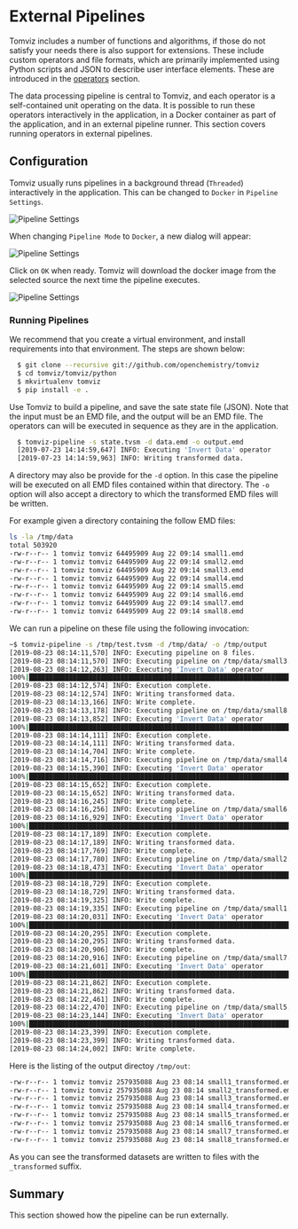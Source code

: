 # External Pipelines

Tomviz includes a number of functions and algorithms, if those do not satisfy
your needs there is also support for extensions. These include custom operators
and file formats, which are primarily implemented using Python scripts and JSON
to describe user interface elements. These are introduced in the
[operators](operator.md) section.

The data processing pipeline is central to Tomviz, and each operator is a
self-contained unit operating on the data. It is possible to run these operators
interactively in the application, in a Docker container as part of the
application, and in an external pipeline runner. This section covers running
operators in external pipelines.

## Configuration

Tomviz usually runs pipelines in a background thread (```Threaded```)
interactively in the application. This can be changed to ```Docker``` in
```Pipeline Settings```.

![Pipeline Settings](img/pipeline_settings.png)

When changing ```Pipeline Mode``` to ```Docker```, a new dialog will appear:

![Pipeline Settings](img/pipeline_settings_docker.png)

Click on ```OK``` when ready. Tomviz will download the docker image from the
selected source the next time the pipeline executes.

![Pipeline Settings](img/pulling_docker.png)

### Running Pipelines

We recommend that you create a virtual environment, and install requirements
into that environment. The steps are shown below:

```bash
  $ git clone --recursive git://github.com/openchemistry/tomviz
  $ cd tomviz/tomviz/python
  $ mkvirtualenv tomviz
  $ pip install -e .
```

Use Tomviz to build a pipeline, and save the sate state file (JSON). Note that
the input must be an EMD file, and the output will be an EMD file. The operators
can will be executed in sequence as they are in the application.

```bash
  $ tomviz-pipeline -s state.tvsm -d data.emd -o output.emd
  [2019-07-23 14:14:59,647] INFO: Executing 'Invert Data' operator
  [2019-07-23 14:14:59,963] INFO: Writing transformed data.
```

A directory may also be provide for the `-d` option. In this case the pipeline
will be executed on all EMD files contained within that directory. The `-o` option
will also accept a directory to which the transformed EMD files will be written.

For example given a directory containing the follow EMD files:

```bash
ls -la /tmp/data
total 503920
-rw-r--r-- 1 tomviz tomviz 64495909 Aug 22 09:14 small1.emd
-rw-r--r-- 1 tomviz tomviz 64495909 Aug 22 09:14 small2.emd
-rw-r--r-- 1 tomviz tomviz 64495909 Aug 22 09:14 small3.emd
-rw-r--r-- 1 tomviz tomviz 64495909 Aug 22 09:14 small4.emd
-rw-r--r-- 1 tomviz tomviz 64495909 Aug 22 09:14 small5.emd
-rw-r--r-- 1 tomviz tomviz 64495909 Aug 22 09:14 small6.emd
-rw-r--r-- 1 tomviz tomviz 64495909 Aug 22 09:14 small7.emd
-rw-r--r-- 1 tomviz tomviz 64495909 Aug 22 09:14 small8.emd
```

We can run a pipeline on these file using the following invocation:

```bash
~$ tomviz-pipeline -s /tmp/test.tvsm -d /tmp/data/ -o /tmp/output
[2019-08-23 08:14:11,570] INFO: Executing pipeline on 8 files.
[2019-08-23 08:14:11,570] INFO: Executing pipeline on /tmp/data/small3.emd
[2019-08-23 08:14:12,263] INFO: Executing 'Invert Data' operator
100%|████████████████████████████████████████████████████████████████████████████████████████████████████████████████████████████████████████████████████████| 10/10 [00:00<00:00, 35.66it/s]
[2019-08-23 08:14:12,574] INFO: Execution complete.
[2019-08-23 08:14:12,574] INFO: Writing transformed data.
[2019-08-23 08:14:13,166] INFO: Write complete.
[2019-08-23 08:14:13,178] INFO: Executing pipeline on /tmp/data/small8.emd
[2019-08-23 08:14:13,852] INFO: Executing 'Invert Data' operator
100%|████████████████████████████████████████████████████████████████████████████████████████████████████████████████████████████████████████████████████████| 10/10 [00:00<00:00, 38.67it/s]
[2019-08-23 08:14:14,111] INFO: Execution complete.
[2019-08-23 08:14:14,111] INFO: Writing transformed data.
[2019-08-23 08:14:14,704] INFO: Write complete.
[2019-08-23 08:14:14,716] INFO: Executing pipeline on /tmp/data/small4.emd
[2019-08-23 08:14:15,390] INFO: Executing 'Invert Data' operator
100%|████████████████████████████████████████████████████████████████████████████████████████████████████████████████████████████████████████████████████████| 10/10 [00:00<00:00, 38.22it/s]
[2019-08-23 08:14:15,652] INFO: Execution complete.
[2019-08-23 08:14:15,652] INFO: Writing transformed data.
[2019-08-23 08:14:16,245] INFO: Write complete.
[2019-08-23 08:14:16,256] INFO: Executing pipeline on /tmp/data/small6.emd
[2019-08-23 08:14:16,929] INFO: Executing 'Invert Data' operator
100%|████████████████████████████████████████████████████████████████████████████████████████████████████████████████████████████████████████████████████████| 10/10 [00:00<00:00, 38.53it/s]
[2019-08-23 08:14:17,189] INFO: Execution complete.
[2019-08-23 08:14:17,189] INFO: Writing transformed data.
[2019-08-23 08:14:17,769] INFO: Write complete.
[2019-08-23 08:14:17,780] INFO: Executing pipeline on /tmp/data/small2.emd
[2019-08-23 08:14:18,473] INFO: Executing 'Invert Data' operator
100%|████████████████████████████████████████████████████████████████████████████████████████████████████████████████████████████████████████████████████████| 10/10 [00:00<00:00, 39.05it/s]
[2019-08-23 08:14:18,729] INFO: Execution complete.
[2019-08-23 08:14:18,729] INFO: Writing transformed data.
[2019-08-23 08:14:19,325] INFO: Write complete.
[2019-08-23 08:14:19,335] INFO: Executing pipeline on /tmp/data/small1.emd
[2019-08-23 08:14:20,031] INFO: Executing 'Invert Data' operator
100%|████████████████████████████████████████████████████████████████████████████████████████████████████████████████████████████████████████████████████████| 10/10 [00:00<00:00, 37.97it/s]
[2019-08-23 08:14:20,295] INFO: Execution complete.
[2019-08-23 08:14:20,295] INFO: Writing transformed data.
[2019-08-23 08:14:20,906] INFO: Write complete.
[2019-08-23 08:14:20,916] INFO: Executing pipeline on /tmp/data/small7.emd
[2019-08-23 08:14:21,601] INFO: Executing 'Invert Data' operator
100%|████████████████████████████████████████████████████████████████████████████████████████████████████████████████████████████████████████████████████████| 10/10 [00:00<00:00, 38.51it/s]
[2019-08-23 08:14:21,862] INFO: Execution complete.
[2019-08-23 08:14:21,862] INFO: Writing transformed data.
[2019-08-23 08:14:22,461] INFO: Write complete.
[2019-08-23 08:14:22,470] INFO: Executing pipeline on /tmp/data/small5.emd
[2019-08-23 08:14:23,144] INFO: Executing 'Invert Data' operator
100%|████████████████████████████████████████████████████████████████████████████████████████████████████████████████████████████████████████████████████████| 10/10 [00:00<00:00, 39.34it/s]
[2019-08-23 08:14:23,399] INFO: Execution complete.
[2019-08-23 08:14:23,399] INFO: Writing transformed data.
[2019-08-23 08:14:24,002] INFO: Write complete.
```

Here is the listing of the output directoy `/tmp/out`:

```bash
-rw-r--r-- 1 tomviz tomviz 257935088 Aug 23 08:14 small1_transformed.emd
-rw-r--r-- 1 tomviz tomviz 257935088 Aug 23 08:14 small2_transformed.emd
-rw-r--r-- 1 tomviz tomviz 257935088 Aug 23 08:14 small3_transformed.emd
-rw-r--r-- 1 tomviz tomviz 257935088 Aug 23 08:14 small4_transformed.emd
-rw-r--r-- 1 tomviz tomviz 257935088 Aug 23 08:14 small5_transformed.emd
-rw-r--r-- 1 tomviz tomviz 257935088 Aug 23 08:14 small6_transformed.emd
-rw-r--r-- 1 tomviz tomviz 257935088 Aug 23 08:14 small7_transformed.emd
-rw-r--r-- 1 tomviz tomviz 257935088 Aug 23 08:14 small8_transformed.emd
```

As you can see the transformed datasets are written to files with the
`_transformed` suffix.

## Summary

This section showed how the pipeline can be run externally.

